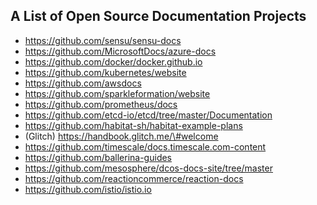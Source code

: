 A List of Open Source Documentation Projects
--------------------------------------------

-   https://github.com/sensu/sensu-docs
-   https://github.com/MicrosoftDocs/azure-docs
-   https://github.com/docker/docker.github.io
-   https://github.com/kubernetes/website
-   https://github.com/awsdocs
-   https://github.com/sparkleformation/website
-   https://github.com/prometheus/docs
-   https://github.com/etcd-io/etcd/tree/master/Documentation
-   https://github.com/habitat-sh/habitat-example-plans
-   (Glitch) https://handbook.glitch.me/\#welcome
-   https://github.com/timescale/docs.timescale.com-content
-   https://github.com/ballerina-guides
-   https://github.com/mesosphere/dcos-docs-site/tree/master
-   https://github.com/reactioncommerce/reaction-docs
-   https://github.com/istio/istio.io
